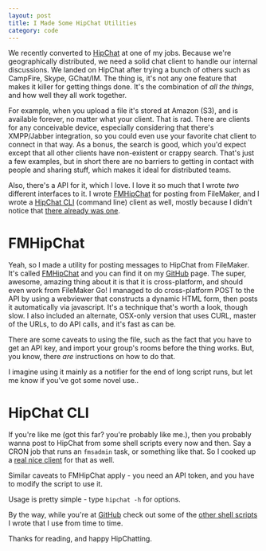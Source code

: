 ```yaml
---
layout: post
title: I Made Some HipChat Utilities
category: code
---
```


We recently converted to [HipChat] at one of my jobs. Because we're geographically distributed, we need a solid chat client to handle our internal discussions. We landed on HipChat after trying a bunch of others such as CampFire, Skype, GChat/IM. The thing is, it's not any one feature that makes it killer for getting things done. It's the combination of _all the things_, and how well they all work together.

For example, when you upload a file it's stored at Amazon (S3), and is available forever, no matter what your client. That is rad. There are clients for any conceivable device, especially considering that there's XMPP/Jabber integration, so you could even use your favorite chat client to connect in that way. As a bonus, the search is good, which you'd expect except that all other clients have non-existent or crappy search. That's just a few examples, but in short there are no barriers to getting in contact with people and sharing stuff, which makes it ideal for distributed teams.

Also, there's a API for it, which I love. I love it so much that I wrote *two* different interfaces to it. I wrote [FMHipChat] for posting from FileMaker, and I wrote a [HipChat CLI][HipChatCLI] (command line) client as well, mostly because I didn't notice that [there already was one](https://github.com/hipchat/hipchat-cli).



FMHipChat
=========

Yeah, so I made a utility for posting messages to HipChat from FileMaker. It's called [FMHipChat] and you can find it on my [GitHub][dlm_github] page. The super, awesome, amazing thing about it is that it is cross-platform, and should even work from FileMaker Go! I managed to do cross-platform POST to the API by using a webviewer that constructs a dynamic HTML form, then posts it automatically via javascript. It's a technique that's worth a look, though slow. I also included an alternate, OSX-only version that uses CURL, master of the URLs, to do API calls, and it's fast as can be.

There are some caveats to using the file, such as the fact that you have to get an API key, and import your group's rooms before the thing works. But, you know, there _are_ instructions on how to do that.

I imagine using it mainly as a notifier for the end of long script runs, but let me know if you've got some novel use..


HipChat CLI
===========

If you're like me (got this far? you're probably like me.), then you probably wanna post to HipChat from some shell scripts every now and then. Say a CRON job that runs an `fmsadmin` task, or something like that. So I cooked up a [real nice client][HipChatCLI] for that as well.

Similar caveats to FMHipChat apply - you need an API token, and you have to modify the script to use it.

Usage is pretty simple - type `hipchat -h` for options.

By the way, while you're at [GitHub][dlm_github] check out some of the [other shell scripts](https://github.com/dmerand/dlm-dot-bin) I wrote that I use from time to time.

Thanks for reading, and happy HipChatting.

[HipChat]: https://hipchat.com "Chat it up real nice"
[FMHipChat]: https://github.com/dmerand/FMHipChat "FMHipChat - Post to HipChat from FileMaker!"
[HipChatCLI]: https://github.com/dmerand/dlm-dot-bin/blob/master/hipchat "HipChat from the CLI"
[dlm_github]: https://github.com/dmerand/ "Donald Merand on GitHub - epic."
